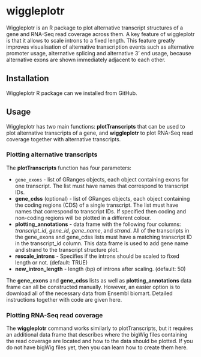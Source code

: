 # wiggleplotr
Wiggleplotr is an R package to plot alternative transcript structures of a gene and RNA-Seq read coverage across them. A key feature of wiggleplotr is that it allows to scale introns to a fixed length. This feature greatly improves visualisation of alternative transcription events such as alternative promoter usage, alternative splicing and alternative 3’ end usage, because alternative exons are shown immediately adjacent to each other.

## Installation
Wiggleplotr R package can we installed from GitHub.

## Usage
Wiggleplotr has two main functions: **plotTranscripts** that can be used to plot alternative transcripts of a gene, and **wiggleplotr** to plot RNA-Seq read coverage together with alternative transcripts.

### Plotting alternative transcripts
The **plotTranscripts** function has four parameters:
* `gene_exons` - list of GRanges objects, each object containing exons for one transcript. The list must have names that correspond to transcript IDs.
* **gene_cdss** (optional) - list of GRanges objects, each object containing the coding regions (CDS) of a single transcript. The list must have names that correspond to transcript IDs. If specified then coding and non-coding regions will be plotted in a different colour.
* **plotting_annotations** - data frame with the following four columns: *transcript_id*, *gene_id*, *gene_name*, and *strand*. All of the transcripts in the gene_exons and gene_cdss lists must have a matching transcript ID in the transcript_id column. This data frame is used to add gene name and strand to the transcript structure plot.
* **rescale_introns** - Specifies if the introns should be scaled to fixed length or not. (default: TRUE)
* **new_intron_length** - length (bp) of introns after scaling. (default: 50)

The **gene_exons** and **gene_cdss** lists as well as **plotting_annotations** data frame can all be constructed manually. However, an easier option is to download all of the necessary data from Ensembl biomart. Detailed instructions together with code are given here. 

### Plotting RNA-Seq read coverage
The **wiggleplotr** command works similarly to plotTranscripts, but it requires an additional data frame that describes where the bigWig files containing the read coverage are located and how to the data should be plotted. If you do not have bigWig files yet, then you can learn how to create them here.

